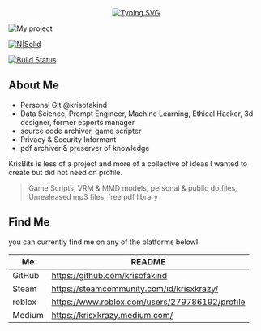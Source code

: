 <div style="display: flex; justify-content: center;">
  <a href="https://git.io/typing-svg">
    <img src="https://readme-typing-svg.demolab.com?font=Sedgwick+Ave+Display&size=35&pause=1000&color=622F2F&center=true&width=435&lines=Welcome+To+Kris+Bits" alt="Typing SVG" />
  </a>
</div>


![My project](https://user-images.githubusercontent.com/75515498/153982839-f8c11b28-57a0-4017-bc95-87915a5ff9ae.png)

[![N|Solid](https://cldup.com/dTxpPi9lDf.thumb.png)](https://nodesource.com/products/nsolid)

[![Build Status](https://travis-ci.org/joemccann/dillinger.svg?branch=master)](https://travis-ci.org/joemccann/dillinger)

## About Me

- Personal Git @krisofakind
- Data Science, Prompt Engineer, Machine Learning, Ethical Hacker, 3d designer, former esports manager
- source code archiver, game scripter
- Privacy & Security Informant 
- pdf archiver & preserver of knowledge 

KrisBits is less of a project and more of a collective of ideas I wanted to create
but did not need on profile.

> Game Scripts,
> VRM & MMD models,
> personal & public dotfiles,
> Unrealeased mp3 files,
> free pdf library

## Find Me

you can currently find me on any of the platforms below!

| Me | README |
| ------ | ------ |
| GitHub | https://github.com/krisofakind |
| Steam | https://steamcommunity.com/id/krisxkrazy/ |
| roblox| https://www.roblox.com/users/279786192/profile |
| Medium | https://krisxkrazy.medium.com/ |
